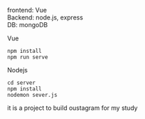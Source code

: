 frontend: Vue   
Backend: node.js, express     
DB: mongoDB   

Vue   
```
npm install  
npm run serve
```   

Nodejs   
```
cd server   
npm install  
nodemon sever.js
```


it is a project to build oustagram for my study
